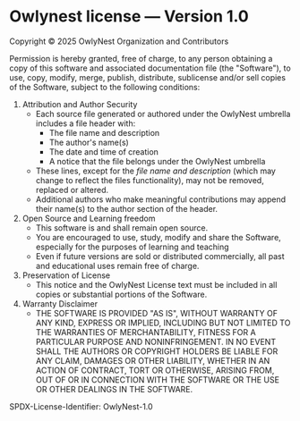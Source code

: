 # Owlynest license — Version 1.0
Copyright © 2025 OwlyNest Organization and Contributors

Permission is hereby granted, free of charge, to any person obtaining a copy of this software and associated documentation file (the "Software"), to use, copy, modify, merge, publish, distribute, sublicense and/or sell copies of the Software, subject to the following conditions:

1) Attribution and Author Security
    - Each source file generated or authored under the OwlyNest umbrella includes a file header with:
        - The file name and description
        - The author's name(s)
        - The date and time of creation
        - A notice that the file belongs under the OwlyNest umbrella
    - These lines, except for the *file name and description* (which may change to reflect the files functionality), may not be removed, replaced or altered.
    - Additional authors who make meaningful contributions may append their name(s) to the author section of the header.
2) Open Source and Learning freedom
    - This software is and shall remain open source.
    - You are encouraged to use, study, modify and share the Software, especially for the purposes of learning and teaching
    - Even if future versions are sold or distributed commercially, all past and educational uses remain free of charge.
3) Preservation of License
    - This notice and the OwlyNest License text must be included in all copies or substantial portions of the Software.
4) Warranty Disclaimer
    - THE SOFTWARE IS PROVIDED "AS IS", WITHOUT WARRANTY OF ANY KIND, EXPRESS OR IMPLIED, INCLUDING BUT NOT LIMITED TO THE WARRANTIES OF MERCHANTABILITY, FITNESS FOR A PARTICULAR PURPOSE AND NONINFRINGEMENT. IN NO EVENT SHALL THE AUTHORS OR COPYRIGHT HOLDERS BE LIABLE FOR ANY CLAIM, DAMAGES OR OTHER LIABILITY, WHETHER IN AN ACTION OF CONTRACT, TORT OR OTHERWISE, ARISING FROM, OUT OF OR IN CONNECTION WITH THE SOFTWARE OR THE USE OR OTHER DEALINGS IN THE SOFTWARE.

SPDX-License-Identifier: OwlyNest-1.0
